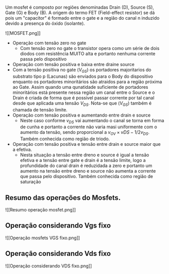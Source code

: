 ---
---

Um mosfet é composto por regiões denominadas Drain (D), Source (S), Gate (G) e Body (B). A origem do termo FET (Field-effect resistor) se dá pois um "capacitor" é formado entre o gate e a região do canal n induzido devido a presença do óxido (isolante). 

![[MOSFET.png]]

- Operação com tensão zero no gate
	- Com tensão zero no gate o transistor opera como um série de dois diodos com resistência MUITO alta e portanto nenhuma corrente passa pelo dispositivo
- Operação com tensão positiva e baixa entre draine source
 - Com a tensão positiva no gate ($V_{GS}$) os portadores majoritarios do substrato tipo p (Lacunas) são enviados para o Body do dispositivo enquanto os portadores minoritários são atraidos para a região próxima ao Gate. Assim quando uma qunatidade suficiente de portadores minoritários está presente nessa região um canal entre o Source e o Drain é criada de forma que é possivel passar corrente por tal canal desde que aplicada uma tensão $V_{DS}$. Nota-se que ($V_{GS}$) também é chamada de tensão limite.
- Operação com tensão positiva e aumentando entre drain e source
	- Neste caso conforme $v_{DS}$ vai aumentando o canal se torna em forma de cunha e portanto a corrente não varia masi uniformente com o aumento da tensão, sendo proporcional a $v_{OV} \times v{DS} - 1/2v_{DS}$\. Também conhecida como região de triodo. 
- Operação com tensão positiva e tensão entre drain e source maior que a efetiva. 
	- Nesta situação a tensão entre dreno e source é igual a tensão efetiva e a tensão entre gate e drain é a tensão limite, logo a profundidade do canal drain é reduzidada a zero e portanto um aumento na tensão entre dreno e source não aumenta a corrente que passa pelo dispositivo. Também conhecida como região de saturação 

## Resumo das operações do Mosfets. 

![[Resumo operação mosfet.png]]

## Operação considerando Vgs fixo

![[Operação mosfets VGS fixo.png]]

## Operação considerando Vds fixo

![[Operação considerando VDS fixo.png]]